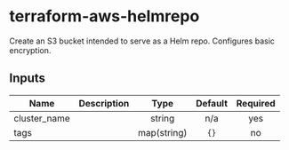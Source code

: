 # terraform-aws-helmrepo

Create an S3 bucket intended to serve as a Helm repo. Configures basic encryption.

<!-- BEGINNING OF PRE-COMMIT-TERRAFORM DOCS HOOK -->
## Inputs

| Name | Description | Type | Default | Required |
|------|-------------|:----:|:-----:|:-----:|
| cluster\_name |  | string | n/a | yes |
| tags |  | map(string) | `{}` | no |

<!-- END OF PRE-COMMIT-TERRAFORM DOCS HOOK -->
